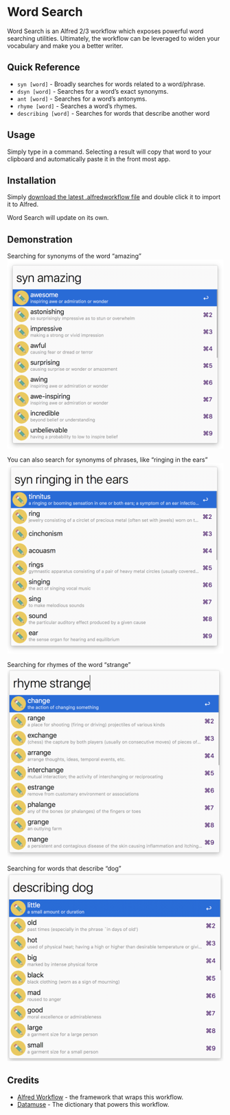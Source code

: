 # Word Search
Word Search is an Alfred 2/3 workflow which exposes powerful word searching utilities. Ultimately, the workflow can be leveraged to widen your vocabulary and make you a better writer.

## Quick Reference
* `syn [word]` - Broadly searches for words related to a word/phrase.
* `dsyn [word]` - Searches for a word’s exact synonyms.
* `ant [word]` - Searches for a word’s antonyms.
* `rhyme [word]` - Searches a word’s rhymes.
* `describing [word]` - Searches for words that describe another word
## Usage
Simply type in a command. Selecting a result will copy that word to your clipboard and automatically paste it in the front most app. 

## Installation
Simply [download the latest .alfredworkflow file](https://github.com/isaacpz/Alfred-WordSearch/releases/latest) and double click it to import it to Alfred.

Word Search will update on its own.

## Demonstration

Searching for synonyms of the word “amazing”
![Demo Image](/screenshots/syn-demo.png)

You can also search for synonyms of phrases, like “ringing in the ears”
![Demo Image](/screenshots/syn-demo-2.png)

Searching for rhymes of the word “strange”
![Demo Image](/screenshots/rhyme-demo.png)

Searching for words that describe “dog”
![Demo Image](/screenshots/describing-demo.png)

## Credits
* [Alfred Workflow](https://github.com/deanishe/alfred-workflow) - the framework that wraps this workflow.
* [Datamuse](http://datamuse.com) - The dictionary that powers this workflow.